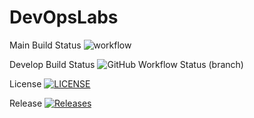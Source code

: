 # DevOpsLabs

Main Build Status ![workflow](https://github.com/umitsogut/DevOpsLabs/actions/workflows/main.yml/badge.svg)

Develop Build Status ![GitHub Workflow Status (branch)](https://img.shields.io/github/actions/workflow/status/umitsogut/DevOpsLabs/main.yml?branch=develop)

License [![LICENSE](https://img.shields.io/github/license/umitsogut/DevOpsLabs.svg?style=flat-square)](https://github.com/umitsogut/DevOpsLabs/blob/master/LICENSE)

Release [![Releases](https://img.shields.io/github/release/umitsogut/DevOpsLabs/all.svg?style=flat-square)](https://github.com/umitsogut/DevOpsLabs/releases)
